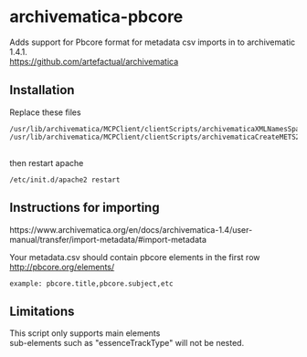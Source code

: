 # archivematica-pbcore
Adds support for Pbcore format for metadata csv imports in to archivematic 1.4.1.<br>
https://github.com/artefactual/archivematica


<h2>Installation </h2>
Replace these files<br>
<pre><code>/usr/lib/archivematica/MCPClient/clientScripts/archivematicaXMLNamesSpace.py
/usr/lib/archivematica/MCPClient/clientScripts/archivematicaCreateMETS2.py
</code>
</pre>
then restart apache<br>
<pre><code>/etc/init.d/apache2 restart</code></pre>


<h2>Instructions for importing</h2>
https://www.archivematica.org/en/docs/archivematica-1.4/user-manual/transfer/import-metadata/#import-metadata<br>

Your metadata.csv should contain pbcore elements in the first row<br>
http://pbcore.org/elements/<br>
<pre><code>example: pbcore.title,pbcore.subject,etc</code></pre>


<h2>Limitations</h2>
This script only supports main elements<br> 
sub-elements such as "essenceTrackType" will not be nested.


